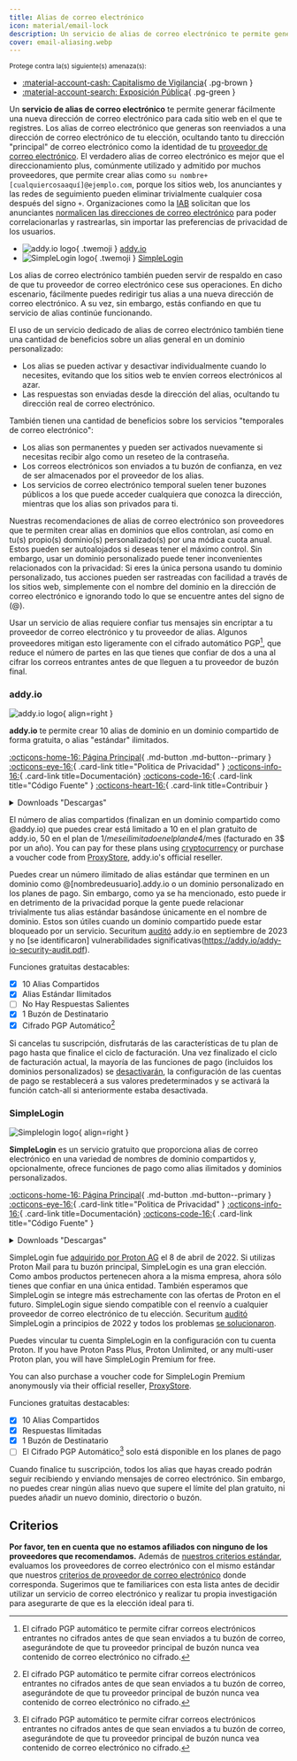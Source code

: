 ```yaml
---
title: Alias de correo electrónico
icon: material/email-lock
description: Un servicio de alias de correo electrónico te permite generar con facilidad una nueva dirección de correo electrónico para cada sitio web en el que te registras.
cover: email-aliasing.webp
---
```


<small>Protege contra la(s) siguiente(s) amenaza(s):</small>

- [:material-account-cash: Capitalismo de Vigilancia](basics/common-threats.md#surveillance-as-a-business-model){ .pg-brown }
- [:material-account-search: Exposición Pública](basics/common-threats.md#limiting-public-information){ .pg-green }

Un **servicio de alias de correo electrónico** te permite generar fácilmente una nueva dirección de correo electrónico para cada sitio web en el que te registres. Los alias de correo electrónico que generas son reenviados a una dirección de correo electrónico de tu elección, ocultando tanto tu dirección "principal" de correo electrónico como la identidad de tu [proveedor de correo electrónico](email.md). El verdadero alias de correo electrónico es mejor que el direccionamiento plus, comúnmente utilizado y admitido por muchos proveedores, que permite crear alias como `su nombre+[cualquiercosaaquí]@ejemplo.com`, porque los sitios web, los anunciantes y las redes de seguimiento pueden eliminar trivialmente cualquier cosa después del signo `+`. Organizaciones como la [IAB](https://en.wikipedia.org/wiki/Interactive_Advertising_Bureau) solicitan que los anunciantes [normalicen las direcciones de correo electrónico](https://shkspr.mobi/blog/2023/01/the-iab-loves-tracking-users-but-it-hates-users-tracking-them) para poder correlacionarlas y rastrearlas, sin importar las preferencias de privacidad de los usuarios.

<div class="grid cards" markdown>

- ![addy.io logo](assets/img/email-aliasing/addy.svg){ .twemoji } [addy.io](email-aliasing.md#addyio)
- ![SimpleLogin logo](assets/img/email-aliasing/simplelogin.svg){ .twemoji } [SimpleLogin](email-aliasing.md#simplelogin)

</div>

Los alias de correo electrónico también pueden servir de respaldo en caso de que tu proveedor de correo electrónico cese sus operaciones. En dicho escenario, fácilmente puedes redirigir tus alias a una nueva dirección de correo electrónico. A su vez, sin embargo, estás confiando en que tu servicio de alias continúe funcionando.

El uso de un servicio dedicado de alias de correo electrónico también tiene una cantidad de beneficios sobre un alias general en un dominio personalizado:

- Los alias se pueden activar y desactivar individualmente cuando lo necesites, evitando que los sitios web te envíen correos electrónicos al azar.
- Las respuestas son enviadas desde la dirección del alias, ocultando tu dirección real de correo electrónico.

También tienen una cantidad de beneficios sobre los servicios "temporales de correo electrónico":

- Los alias son permanentes y pueden ser activados nuevamente si necesitas recibir algo como un reseteo de la contraseña.
- Los correos electrónicos son enviados a tu buzón de confianza, en vez de ser almacenados por el proveedor de los alias.
- Los servicios de correo electrónico temporal suelen tener buzones públicos a los que puede acceder cualquiera que conozca la dirección, mientras que los alias son privados para ti.

Nuestras recomendaciones de alias de correo electrónico son proveedores que te permiten crear alias en dominios que ellos controlan, así como en tu(s) propio(s) dominio(s) personalizado(s) por una módica cuota anual. Estos pueden ser autoalojados si deseas tener el máximo control. Sin embargo, usar un dominio personalizado puede tener inconvenientes relacionados con la privacidad: Si eres la única persona usando tu dominio personalizado, tus acciones pueden ser rastreadas con facilidad a través de los sitios web, simplemente con el nombre del dominio en la dirección de correo electrónico e ignorando todo lo que se encuentre antes del signo de (@).

Usar un servicio de alias requiere confiar tus mensajes sin encriptar a tu proveedor de correo electrónico y tu proveedor de alias. Algunos proveedores mitigan esto ligeramente con el cifrado automático PGP[^1], que reduce el número de partes en las que tienes que confiar de dos a una al cifrar los correos entrantes antes de que lleguen a tu proveedor de buzón final.

### addy.io

<div class="admonition recommendation" markdown>

![addy.io logo](assets/img/email-aliasing/addy.svg){ align=right }

**addy.io** te permite crear 10 alias de dominio en un dominio compartido de forma gratuita, o alias "estándar" ilimitados.

[:octicons-home-16: Página Principal](https://addy.io){ .md-button .md-button--primary }
[:octicons-eye-16:](https://addy.io/privacy){ .card-link title="Politica de Privacidad" }
[:octicons-info-16:](https://addy.io/faq){ .card-link title=Documentación}
[:octicons-code-16:](https://github.com/anonaddy){ .card-link title="Código Fuente" }
[:octicons-heart-16:](https://addy.io/donate){ .card-link title=Contribuir }

<details class="downloads" markdown>
<summary>Downloads "Descargas"</summary>

- [:simple-android: Android](https://addy.io/faq/#is-there-an-android-app)
- [:material-apple-ios: iOS](https://addy.io/faq/#is-there-an-ios-app)
- [:simple-firefoxbrowser: Firefox](https://addons.mozilla.org/firefox/addon/addy_io)
- [:simple-googlechrome: Chrome](https://chrome.google.com/webstore/detail/addyio-anonymous-email-fo/iadbdpnoknmbdeolbapdackdcogdmjpe)

</details>

</div>

El número de alias compartidos (finalizan en un dominio compartido como @addy.io) que puedes crear está limitado a 10 en el plan gratuito de addy.io, 50 en el plan de 1$/mes e ilimitado en el plan de 4$/mes (facturado en 3$ por un año). You can pay for these plans using [cryptocurrency](https://addy.io/help/subscribing-with-cryptocurrency) or purchase a voucher code from [ProxyStore](https://addy.io/help/voucher-codes), addy.io's official reseller.

Puedes crear un número ilimitado de alias estándar que terminen en un dominio como @[nombredeusuario].addy.io o un dominio personalizado en los planes de pago. Sin embargo, como ya se ha mencionado, esto puede ir en detrimento de la privacidad porque la gente puede relacionar trivialmente tus alias estándar basándose únicamente en el nombre de dominio. Estos son útiles cuando un dominio compartido puede estar bloqueado por un servicio. Securitum [auditó](https://addy.io/blog/addy-io-passes-independent-security-audit) addy.io en septiembre de 2023 y no [se identificaron] vulnerabilidades significativas(https://addy.io/addy-io-security-audit.pdf).

Funciones gratuitas destacables:

- [x] 10 Alias Compartidos
- [x] Alias Estándar Ilimitados
- [ ] No Hay Respuestas Salientes
- [x] 1 Buzón de Destinatario
- [x] Cifrado PGP Automático[^1]

Si cancelas tu suscripción, disfrutarás de las características de tu plan de pago hasta que finalice el ciclo de facturación. Una vez finalizado el ciclo de facturación actual, la mayoría de las funciones de pago (incluidos los dominios personalizados) se [desactivarán](https://addy.io/faq/#what-happens-if-i-have-a-subscription-but-then-cancel-it), la configuración de las cuentas de pago se restablecerá a sus valores predeterminados y se activará la función catch-all si anteriormente estaba desactivada.

### SimpleLogin

<div class="admonition recommendation" markdown>

![Simplelogin logo](assets/img/email-aliasing/simplelogin.svg){ align=right }

**SimpleLogin** es un servicio gratuito que proporciona alias de correo electrónico en una variedad de nombres de dominio compartidos y, opcionalmente, ofrece funciones de pago como alias ilimitados y dominios personalizados.

[:octicons-home-16: Página Principal](https://simplelogin.io){ .md-button .md-button--primary }
[:octicons-eye-16:](https://simplelogin.io/privacy){ .card-link title="Politica de Privacidad" }
[:octicons-info-16:](https://simplelogin.io/docs){ .card-link title=Documentación}
[:octicons-code-16:](https://github.com/simple-login){ .card-link title="Código Fuente" }

<details class="downloads" markdown>
<summary>Downloads "Descargas"</summary>

- [:simple-googleplay: Google Play](https://play.google.com/store/apps/details?id=io.simplelogin.android)
- [:simple-appstore: App Store](https://apps.apple.com/app/id1494359858)
- [:simple-github: GitHub](https://github.com/simple-login/Simple-Login-Android/releases)
- [:simple-firefoxbrowser: Firefox](https://addons.mozilla.org/firefox/addon/simplelogin)
- [:simple-googlechrome: Chrome](https://chrome.google.com/webstore/detail/dphilobhebphkdjbpfohgikllaljmgbn)
- [:fontawesome-brands-edge: Edge](https://microsoftedge.microsoft.com/addons/detail/simpleloginreceive-sen/diacfpipniklenphgljfkmhinphjlfff)
- [:simple-safari: Safari](https://apps.apple.com/app/id6475835429)

</details>

</div>

SimpleLogin fue [adquirido por Proton AG](https://proton.me/news/proton-and-simplelogin-join-forces) el 8 de abril de 2022. Si utilizas Proton Mail para tu buzón principal, SimpleLogin es una gran elección. Como ambos productos pertenecen ahora a la misma empresa, ahora sólo tienes que confiar en una única entidad. También esperamos que SimpleLogin se integre más estrechamente con las ofertas de Proton en el futuro. SimpleLogin sigue siendo compatible con el reenvío a cualquier proveedor de correo electrónico de tu elección. Securitum [auditó](https://simplelogin.io/blog/security-audit) SimpleLogin a principios de 2022 y todos los problemas [se solucionaron](https://simplelogin.io/audit2022/web.pdf).

Puedes vincular tu cuenta SimpleLogin en la configuración con tu cuenta Proton. If you have Proton Pass Plus, Proton Unlimited, or any multi-user Proton plan, you will have SimpleLogin Premium for free.

You can also purchase a voucher code for SimpleLogin Premium anonymously via their official reseller, [ProxyStore](https://simplelogin.io/faq).

Funciones gratuitas destacables:

- [x] 10 Alias Compartidos
- [x] Respuestas Ilimitadas
- [x] 1 Buzón de Destinatario
- [ ] El Cifrado PGP Automático[^1] solo está disponible en los planes de pago

Cuando finalice tu suscripción, todos los alias que hayas creado podrán seguir recibiendo y enviando mensajes de correo electrónico. Sin embargo, no puedes crear ningún alias nuevo que supere el límite del plan gratuito, ni puedes añadir un nuevo dominio, directorio o buzón.

## Criterios

**Por favor, ten en cuenta que no estamos afiliados con ninguno de los proveedores que recomendamos.** Además de [nuestros criterios estándar](about/criteria.md), evaluamos los proveedores de correo electrónico con el mismo estándar que nuestros [criterios de proveedor de correo electrónico](email.md#criteria) donde corresponda. Sugerimos que te familiarices con esta lista antes de decidir utilizar un servicio de correo electrónico y realizar tu propia investigación para asegurarte de que es la elección ideal para ti.

[^1]: El cifrado PGP automático te permite cifrar correos electrónicos entrantes no cifrados antes de que sean enviados a tu buzón de correo, asegurándote de que tu proveedor principal de buzón nunca vea contenido de correo electrónico no cifrado.
